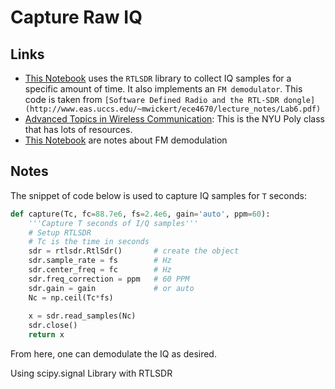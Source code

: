 # Capture Raw IQ

## Links
- [This Notebook](https://github.com/nejohnson2/misc-notebooks/blob/master/rtlsdr.ipynb) uses the ```RTLSDR``` library to collect IQ samples for a specific amount of time.  It also implements an ```FM demodulator```.  This code is taken from ```[Software Defined Radio and the RTL-SDR dongle](http://www.eas.uccs.edu/~mwickert/ece4670/lecture_notes/Lab6.pdf)```
- [Advanced Topics in Wireless Communication](http://witestlab.poly.edu/~ffund/el9043/): This is the NYU Poly class that has lots of resources.
- [This Notebook](http://localhost:8888/notebooks/SDR_Lab_1.ipynb) are notes about FM demodulation

## Notes

The snippet of code below is used to capture IQ samples for ```T``` seconds:

```python
def capture(Tc, fc=88.7e6, fs=2.4e6, gain='auto', ppm=60):
    '''Capture T seconds of I/Q samples'''
    # Setup RTLSDR
    # Tc is the time in seconds
    sdr = rtlsdr.RtlSdr()       # create the object
    sdr.sample_rate = fs        # Hz
    sdr.center_freq = fc        # Hz
    sdr.freq_correction = ppm   # 60 PPM
    sdr.gain = gain             # or auto
    Nc = np.ceil(Tc*fs)
    
    x = sdr.read_samples(Nc)
    sdr.close()
    return x
```
From here, one can demodulate the IQ as desired.

Using scipy.signal Library with RTLSDR
